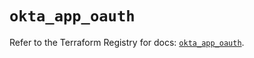 # `okta_app_oauth`

Refer to the Terraform Registry for docs: [`okta_app_oauth`](https://registry.terraform.io/providers/okta/okta/4.6.3/docs/resources/app_oauth).

